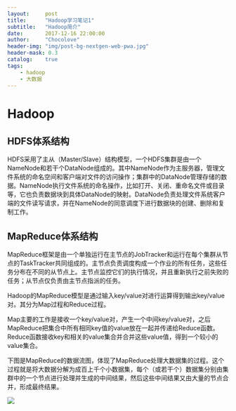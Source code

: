 ```yaml
---
layout:     post
title:      "Hadoop学习笔记1"
subtitle:   "Hadoop简介"
date:       2017-12-16 22:00:00
author:     "Chocolove"
header-img: "img/post-bg-nextgen-web-pwa.jpg"
header-mask: 0.3
catalog:    true
tags:
    - hadoop
    - 大数据
---
```



# Hadoop

## HDFS体系结构
HDFS采用了主从（Master/Slave）结构模型，一个HDFS集群是由一个NameNode和若干个DataNode组成的。其中NameNode作为主服务器，管理文件系统的命名空间和客户端对文件的访问操作；集群中的DataNode管理存储的数据。NameNode执行文件系统的命名操作，比如打开、关闭、重命名文件或目录等，它也负责数据块到具体DataNode的映射。DataNode负责处理文件系统客户端的文件读写请求，并在NameNode的同意调度下进行数据块的创建、删除和复制工作。

## MapReduce体系结构

MapReduce框架是由一个单独运行在主节点的JobTracker和运行在每个集群从节点的TaskTracker共同组成的。主节点负责调度构成一个作业的所有任务，这些任务分布在不同的从节点上。主节点监控它们的执行情况，并且重新执行之前失败的任务；从节点仅负责由主节点指派的任务。

Hadoop的MapReduce模型是通过输入key/value对进行运算得到输出key/value对。其分为Map过程和Reduce过程。

Map主要的工作是接收一个key/value对，产生一个中间key/value对，之后MapReduce把集合中所有相同key值的value放在一起并传递给Reduce函数。Reduce函数接收key和相关的value集合并合并这些value值，得到一个较小的value集合。

下图是MapReduce的数据流图，体现了MapReduce处理大数据集的过程。这个过程就是将大数据分解为成百上千个小数据集，每个（或若干个）数据集分别由集群中的一个节点进行处理并生成的中间结果，然后这些中间结果又由大量的节点合并，形成最终结果。

![](https://ws1.sinaimg.cn/large/ad74e54fly1fmirvvd1ddj20oh03nac8.jpg)
  
